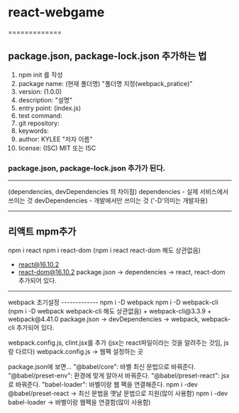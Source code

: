 # react-webgame
=============


package.json, package-lock.json 추가하는 법
-------------
1. npm init 를 작성
2. package name: (현재 폴더명) "폴더명 지정(webpack_pratice)"
3. version: (1.0.0) 
4. description: "설명"
5. entry point: (index.js)
6. test command:
7. git repository:
8. keywords:
9. author: KYLEE "저자 이름"
10. license: (ISC) MIT 또는 ISC
### package.json, package-lock.json 추가가 된다.

<hr/>
(dependencies, devDependencies 의 차이점)
dependencies - 실제 서비스에서 쓰이는 것
devDependencies - 개발에서만 쓰이는 것 ('-D'의미는 개발자용)
<hr/>

리액트 mpm추가
-------------
npm i react 
npm i react-dom
(npm i react react-dom 해도 상관없음)
+ react@16.10.2
+ react-dom@16.10.2
package.json -> dependencies -> react, react-dom 추가되어 있다.

<hr/>
webpack 초기설정
-------------
npm i -D webpack
npm i -D webpack-cli 
(npm i -D webpack webpack-cli 해도 상관없음)
+ webpack-cli@3.3.9
+ webpack@4.41.0
package.json -> devDependencies -> webpack, webpack-cli 추가되어 있다.

webpack.config.js, clint.jsx를 추가
(jsx는 react파일이라는 것을 알려주는 것임, js랑 다르다)
webpack.config.js -> 웹팩 설정하는 곳

package.json에 보면...
"@babel/core": 바벨 최신 문법으로 바꿔준다.
"@babel/preset-env": 환경에 맞게 알아서 바꿔준다.
"@babel/preset-react": jsx로 바꿔준다.
"babel-loader": 바벨이랑 웹 팩을 연결해준다.
npm i -dev @babel/preset-react -> 최신 문법을 옛날 문법으로 지원(많이 사용함)
npm i -dev babel-loader -> 바벨이랑 웹팩을 연결함(많이 사용함)









